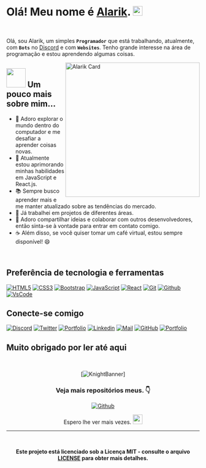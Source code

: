 <h1> Olá! Meu nome é <a href="https://github.com/Alarik0001">Alarik</a>. <img src="https://media.giphy.com/media/hvRJCLFzcasrR4ia7z/giphy.gif" height="25px"></h1>

<br/>

Olá, sou Alarik, um simples **`Programador`**</a> que está trabalhando, atualmente, com **`Bots`** no <a href="https://discord.com">Discord</a> e com **`Websites`**. Tenho grande interesse na área de programação e estou aprendendo algumas coisas.

 
<a href="https://github.com/Alarik0001"><img src="https://media.discordapp.net/attachments/999013659084857374/1091510081339805787/alarik.png" align="right" width="350" alt="Alarik Card"/></a>
 
## <img src="https://media.giphy.com/media/VgCDAzcKvsR6OM0uWg/giphy.gif" width="50"> Um pouco mais sobre mim...

- 🔭 Adoro explorar o mundo dentro do computador e me desafiar a aprender coisas novas.
- 🌱 Atualmente estou aprimorando minhas habilidades em JavaScript e React.js.
- 📚 Sempre busco aprender mais e me manter atualizado sobre as tendências do mercado.
- 💼 Já trabalhei em projetos de diferentes áreas.
- 💬 Adoro compartilhar ideias e colaborar com outros desenvolvedores, então sinta-se à vontade para entrar em contato comigo.
- ☕ Além disso, se você quiser tomar um café virtual, estou sempre disponível! 😄

<br>




## Preferência de tecnologia e ferramentas


[![HTML5](https://img.shields.io/badge/-HTML5-black?style=for-the-badge&logo=html5&logoColor=white)]()
[![CSS3](https://img.shields.io/badge/-CSS3-black?style=for-the-badge&logo=css3&logoColor=1572B6)]()
[![Bootstrap](https://img.shields.io/badge/-Bootstrap-black?style=for-the-badge&logo=Bootstrap)]()
[![JavaScript](https://img.shields.io/badge/-JavaScript-black?style=for-the-badge&logo=javascript)]()
[![React](https://img.shields.io/badge/-React-black?style=for-the-badge&logo=React&logoColor=5df58b)]()
[![Git](https://img.shields.io/badge/-Git-black?style=for-the-badge&logo=Git)]()
[![Github](https://img.shields.io/badge/-Github-black?style=for-the-badge&logo=Github)]()
[![VsCode](https://img.shields.io/badge/-VS%20Code-black?style=for-the-badge&logo=visual%20studio%20code&logoColor=white)]()




## Conecte-se comigo 

[![Discord](https://img.shields.io/discord/1028031415037743156?label=KnightRPG&logo=Discord)](https://discord.gg/)
[![Twitter](https://img.shields.io/twitter/follow/alarik0001?style=social)](https://twitter.com/)
[![Portfolio](https://img.shields.io/badge/-View%20Projects-2962ff?style=flat&logo=polywork&link=)]()
[![Linkedin](https://img.shields.io/badge/-LinkedIn-blue?style=flat-square&logo=Linkedin&logoColor=white&link=/)]()
[![Mail](https://img.shields.io/badge/-Gmail-D14836?style=flat&logo=gmail&logoColor=white)]()
[![GitHub](https://img.shields.io/github/followers/saugat-rimal?label=follow&style=social)](https://github.com/Alarik0001)
[![Portfolio](http://img.shields.io/badge/-Portfolio%20Website-ffffff?style=flat&logo=data%3Aimage%2Fpng%3Bbase64%2CiVBORw0KGgoAAAANSUhEUgAAABAAAAAQCAYAAAAf8%2F9hAAAABHNCSVQICAgIfAhkiAAAAAlwSFlzAAAAdgAAAHYBTnsmCAAAABl0RVh0U29mdHdhcmUAd3d3Lmlua3NjYXBlLm9yZ5vuPBoAAAEYSURBVDiNxdHNK4RRFMfxzzMzhVJeirKwIZKVyG4WY22nrCwoG%2FkHbGYzO%2FkfLKysZSHFgmxtKCJkNTLEyEtZTGPx3KnpaWSS8q3bOffcc37ndC7%2FTYRldKKCdMJ%2Bxwbm8QJ57GMOV5jFaRD5iXyEHZzjCb24D7bYhEAugwOsNpHciCiNa7wlHiYTE%2FSggHEM4CTEsynxMmAME8GfRg6D4f6Kh%2BDf1HdKBTsaio4xhAscYhH96K4Ty2IF64hqAo%2FoQitmsIV2tKCMEs7QFk4ae6jWBEpYwzAy%2BAh%2BIYzfh6nQoBUj2BSUsjjCe5jkUrzUIj7rdvAs%2Fuo7bIu%2F%2BzYTOtaohIQkVew2iC9EWEJHg8dmKP%2By7g%2F5Ahl%2FO9wcY8OAAAAAAElFTkSuQmCC&logoColor=white)]()





## Muito obrigado por ler até aqui
<br>
<div align="center">  


  [![KnightBanner](https://img.freepik.com/free-vector/official-knighting-ceremony-medieval-castle-throne-room-king-putting-sword-male-shoulders-priest-controlling-action-honoring-warrior_575670-1649.jpg)]
 </br>

### **Veja mais repositórios meus.** 👇

[![Github](https://img.shields.io/badge/-Github-black?style=for-the-badge&logo=Github)](https://github.com/Alarik0001?tab=repositories)


Espero lhe ver mais vezes. <img src="https://media.giphy.com/media/hvRJCLFzcasrR4ia7z/giphy.gif" height="25px"> 


---

<br>

**Este projeto está licenciado sob a Licença MIT - consulte o arquivo [LICENSE](https://github.com/Alarik0001/Alarik0001/blob/main/LICENSE) para obter mais detalhes.**

</br>

</div>
